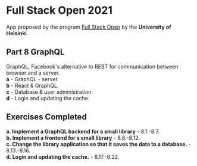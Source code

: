 # Full Stack Open 2021
App proposed by the program [Full Stack Open](https://fullstackopen.com/en) by the **University of Helsinki**.

## Part 8 GraphQL
GraphQL, Facebook's alternative to REST for communication between browser and a server.<br>
**a** - GraphQL - server. <br>
**b** - React & GraphQL. <br>
**c** - Database & user administration. <br>
**d** - Login and updating the cache. <br>

## Exercises Completed
**a. Implement a GraphQL backend for a small library** - 8.1.-8.7.<br>
**b. Implement a frontend for a small library** - 8.8.-8.12.<br>
**c. Change the library application so that it saves the data to a database.** - 8.13.-8.16.<br>
**d. Login and updating the cache.** - 8.17.-8.22.<br>

